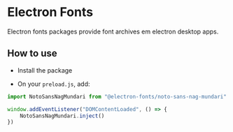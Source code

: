 # Electron Fonts

Electron fonts packages provide font archives em electron desktop apps.

## How to use

* Install the package

* On your `preload.js`, add:

```ts
import NotoSansNagMundari from "@electron-fonts/noto-sans-nag-mundari"

window.addEventListener("DOMContentLoaded", () => {
    NotoSansNagMundari.inject()
})
```
